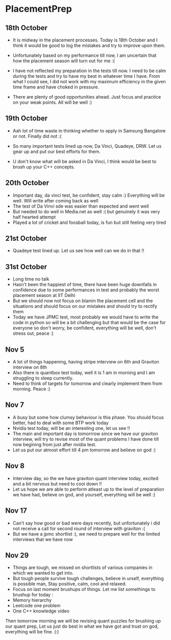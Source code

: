 # PlacementPrep

## 18th October

- It is midway in the placement processes. Today is 18th October and I think it would be good to log the mistakes and try to improve upon them.

- Unfortunately based on my performance till now, I am uncertain that how the placement season will turn out for me :(

- I have not reflected my preparation in the tests till now. I need to be calm during the tests and try to have my best in whatever time I have. From what I could see, I did not work with my maximum efficiency in the given time frame and have choked in pressure.

- There are plenty of good opportunities ahead. Just focus and practice on your weak points. All will be well :)

## 19th October

- Aah lot of time waste in thinking whether to apply in Samsung Bangalore or not. Finally did not :(

- So many important tests lined up now, Da Vinci, Quadeye, DRW. Let us gear up and put our best efforts for them.

- U don't know what will be asked in Da Vinci, I think would be best to brush up your C++ concepts.

## 20th October

- Important day, da vinci test, be confident, stay calm :) Everything will be well. Will write after coming back as well
- The test of Da Vinvi sde was easier than expected and went well
- But needed to do well in Media.net as well :( but genuinely it was very half hearted attempt
- Played a lot of cricket and foosball today, is fun but still feeling very tired
  

## 21st October

- Quadeye test lined up. Let us see how well can we do in that !!

## 31st October

- Long time no talk
- Hasn't been the happiest of time, there have been huge downfalls in confidence due to some performances in test and probably the worst placement season at IIT Delhi
- But we should now not focus on blamin the placement cell and the situations and should focus on our mistakes and should try to rectify them
- Today we have JPMC test, most probably we would have to write the code in python so will be a bit challenging but that would be the case for everyone so don't worry, be confident, everything will be well, don't stress out, peace :)


## Nov 5

- A lot of things happening, having stripe interview on 6th and Graviton interview on 8th
- Also there is quantbox test today, well it is 1 am in morning and I am struggling to sleep currently.
- Need to think of targets for tomorrow and clearly implement them from morning. Peace :)

## Nov 7

- A busy but some how clumsy behaviour is this phase. You should focus better, had to deal with some BTP work today
- Nvidia test today, will be an interesting one, let us see !!
- The main and important day is tomorrrow since we have our graviton interview, will try to revise most of the quant problems I have done till now begining from just after nvidia test.
- Let us put our atmost effort till 4 pm tomorrow and believe on god :)

## Nov 8 

- Interview day, so the we have graviton quant interview today, excited and a bit nervous but need to cool down !!
- Let us hope we are able to perform atleast up to the level of preparation we have had, believe on god, and yourself, everything will be well :)

## Nov 17

- Can't say how good or bad were days recently, but unfortunately i did not receive a call for second round of interview with graviton :(
- But we have a jpmc shortlist :), we need to prepare well for the limited interviews that we have now

## Nov 29

- Things are tough, we missed on shortlists of various companies in which we wanted to get into.
- But tough people survive tough challenges, believe in urself, everything is possible man, Stay positive, calm, cool and relaxed.
- Focus on last moment brushups of things.
Let me list somethings to brushup for today : 
- Memory hierarchy
- Leetcode one problem
- One C++ knowledge video

Then tomorrow morning we will be revising quant puzzles for brushing up our quant prep, Let us just do best in what we have got and trust on god, everything will be fine. (:)
